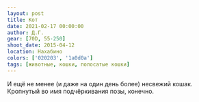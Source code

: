 ```yaml
---
layout: post
title: Кот
date: 2021-02-17 00:00:00
author: Д.Г.
gear: [70D, 55-250]
shoot_date: 2015-04-12
location: Нахабино
colors: ['020203', '1a0d0a']
tags: [животные, кошки, полосатые кошки]
---
```

И ещё не менее (и даже на один день более) несвежий кошак. Кропнутый во имя подчёркивания позы, конечно.
